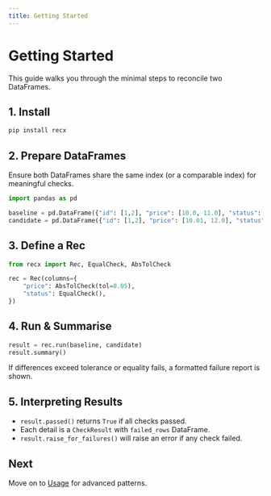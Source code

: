 ```yaml
---
title: Getting Started
---
```


# Getting Started

This guide walks you through the minimal steps to reconcile two DataFrames.

## 1. Install

```bash
pip install recx
```

## 2. Prepare DataFrames

Ensure both DataFrames share the same index (or a comparable index) for meaningful checks.

```python
import pandas as pd

baseline = pd.DataFrame({"id": [1,2], "price": [10.0, 11.0], "status": ["OK", "OK"]}).set_index("id")
candidate = pd.DataFrame({"id": [1,2], "price": [10.01, 12.0], "status": ["OK", "BAD"]}).set_index("id")
```

## 3. Define a Rec

```python
from recx import Rec, EqualCheck, AbsTolCheck

rec = Rec(columns={
    "price": AbsTolCheck(tol=0.05),
    "status": EqualCheck(),
})
```

## 4. Run & Summarise

```python
result = rec.run(baseline, candidate)
result.summary()
```

If differences exceed tolerance or equality fails, a formatted failure report is shown.

## 5. Interpreting Results

- `result.passed()` returns `True` if all checks passed.
- Each detail is a `CheckResult` with `failed_rows` DataFrame.
- `result.raise_for_failures()` will raise an error if any check failed.

## Next

Move on to [Usage](usage.md) for advanced patterns.
